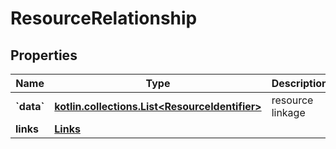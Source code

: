 
# ResourceRelationship

## Properties
Name | Type | Description | Notes
------------ | ------------- | ------------- | -------------
**&#x60;data&#x60;** | [**kotlin.collections.List&lt;ResourceIdentifier&gt;**](ResourceIdentifier.md) | resource linkage |  [optional]
**links** | [**Links**](Links.md) |  |  [optional]



